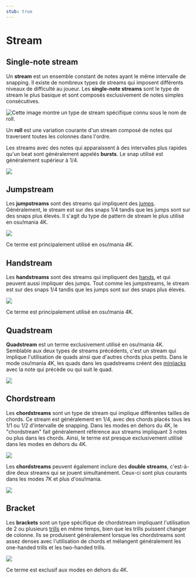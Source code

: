```yaml
---
stub: true
---
```


# Stream

## Single-note stream

Un **stream** est un ensemble constant de notes ayant le même intervalle de snapping. Il existe de nombreux types de streams qui imposent différents niveaux de difficulté au joueur. Les **single-note streams** sont le type de stream le plus basique et sont composés exclusivement de notes simples consécutives.

![](img/stream.png "Cette image montre un type de stream spécifique connu sous le nom de roll.")

Un **roll** est une variation courante d'un stream composé de notes qui traversent toutes les colonnes dans l'ordre.

Les streams avec des notes qui apparaissent à des intervalles plus rapides qu'un beat sont généralement appelés **bursts**. Le snap utilisé est généralement supérieur à 1/4.

![](img/burst.png)

## Jumpstream

Les **jumpstreams** sont des streams qui impliquent des [jumps](/wiki/Beatmap/Pattern/osu!mania/Chord#jump). Généralement, le stream est sur des snaps 1/4 tandis que les jumps sont sur des snaps plus élevés. Il s'agit du type de pattern de stream le plus utilisé en osu!mania 4K.

![](img/jumpstream.png)

 Ce terme est principalement utilisé en osu!mania 4K.

## Handstream

Les **handstreams** sont des streams qui impliquent des [hands](/wiki/Beatmap/Pattern/osu!mania/Chord#hand), et qui peuvent aussi impliquer des jumps. Tout comme les jumpstreams, le stream est sur des snaps 1/4 tandis que les jumps sont sur des snaps plus élevés.

![](img/handstream.png)

Ce terme est principalement utilisé en osu!mania 4K.

## Quadstream

**Quadstream** est un terme exclusivement utilisé en osu!mania 4K. Semblable aux deux types de streams précédents, c'est un stream qui implique l'utilisation de quads ainsi que d'autres chords plus petits. Dans le mode osu!mania 4K, les quads dans les quadstreams créent des [minijacks](/wiki/Beatmap/Pattern/osu!mania/Jack#minijack) avec la note qui précède ou qui suit le quad.

![](img/quadstream.png)

## Chordstream

Les **chordstreams** sont un type de stream qui implique différentes tailles de chords. Ce stream est généralement en 1/4, avec des chords placés tous les 1/1 ou 1/2 d'intervalle de snapping. Dans les modes en dehors du 4K, le "chordstream" fait généralement référence aux streams impliquant 3 notes ou plus dans les chords. Ainsi, le terme est presque exclusivement utilisé dans les modes en dehors du 4K. 

![](img/chordstream.png)

Les **chordstreams** peuvent également inclure des **double streams**, c'est-à-dire deux streams qui se jouent simultanément. Ceux-ci sont plus courants dans les modes 7K et plus d'osu!mania.

![](img/chordstream2.png)

## Bracket

Les **brackets** sont un type spécifique de chordstream impliquant l'utilisation de 2 ou plusieurs [trills](/wiki/Beatmap/Pattern/osu!mania/Trill) en même temps, bien que les trills puissent changer de colonne. Ils se produisent généralement lorsque les chordstreams sont assez denses avec l'utilisation de chords et mélangent généralement les one-handed trills et les two-handed trills.

![](img/bracket.png)

Ce terme est exclusif aux modes en dehors du 4K.

